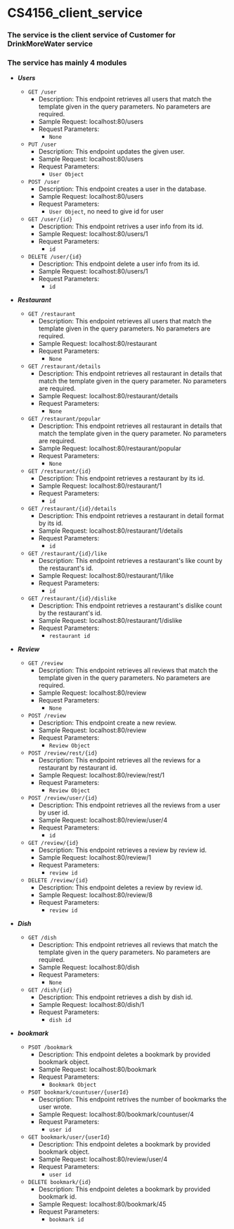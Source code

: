 ﻿# CS4156_client_service
 ### The service is the client service of Customer for DrinkMoreWater service
 ### The service has mainly 4 modules
* ___Users___
     * `GET /user`  
          * Description: This endpoint retrieves all users that match the template given in the query parameters. No parameters are required.  
          * Sample Request: localhost:80/users  
          * Request Parameters:  
               * `None`
     * `PUT /user`
          * Description: This endpoint updates the given user.  
          * Sample Request: localhost:80/users  
          * Request Parameters:  
               * `User Object`
     * `POST /user`
          * Description: This endpoint creates a user in the database.  
          * Sample Request: localhost:80/users  
          * Request Parameters:  
               * `User Object`, no need to give id for user
     * `GET /user/{id}`
          * Description: This endpoint retrives a user info from its id.  
          * Sample Request: localhost:80/users/1
          * Request Parameters:  
               * `id`
     * `DELETE /user/{id}`
          * Description: This endpoint delete a user info from its id.  
          * Sample Request: localhost:80/users/1
          * Request Parameters:  
               * `id`
               
* ___Restaurant___
     * `GET /restaurant`  
          * Description: This endpoint retrieves all users that match the template given in the query parameters. No parameters are required.  
          * Sample Request: localhost:80/restaurant
          * Request Parameters:  
               * `None`
     * `GET /restaurant/details`  
          * Description: This endpoint retrieves all restaurant in details that match the template given in the query parameter. No parameters are required.  
          * Sample Request: localhost:80/restaurant/details
          * Request Parameters:  
               * `None`
     * `GET /restaurant/popular`  
          * Description: This endpoint retrieves all restaurant in details that match the template given in the query parameter. No parameters are required.  
          * Sample Request: localhost:80/restaurant/popular
          * Request Parameters:  
               * `None`
     * `GET /restaurant/{id}`  
          * Description: This endpoint retrieves a restaurant by its id.  
          * Sample Request: localhost:80/restaurant/1
          * Request Parameters:  
               * `id`
     * `GET /restaurant/{id}/details`  
          * Description: This endpoint retrieves a restaurant in detail format by its id.  
          * Sample Request: localhost:80/restaurant/1/details
          * Request Parameters:  
               * `id`            
     * `GET /restaurant/{id}/like`  
          * Description: This endpoint retrieves a restaurant's like count by the restaurant's id.  
          * Sample Request: localhost:80/restaurant/1/like
          * Request Parameters:  
               * `id`           
     * `GET /restaurant/{id}/dislike`  
          * Description: This endpoint retrieves a restaurant's dislike count by the restaurant's id.  
          * Sample Request: localhost:80/restaurant/1/dislike
          * Request Parameters:  
               * `restaurant id` 

* ___Review___
     * `GET /review`  
          * Description: This endpoint retrieves all reviews that match the template given in the query parameters. No parameters are required.  
          * Sample Request: localhost:80/review
          * Request Parameters:  
               * `None`
     * `POST /review`  
          * Description: This endpoint create a new review.  
          * Sample Request: localhost:80/review
          * Request Parameters:  
               * `Review Object`
     * `POST /review/rest/{id}`  
          * Description: This endpoint retrieves all the reviews for a restaurant by restaurant id.  
          * Sample Request: localhost:80/review/rest/1
          * Request Parameters:  
               * `Review Object`       
     * `POST /review/user/{id}`  
          * Description: This endpoint retrieves all the reviews from a user by user id.  
          * Sample Request: localhost:80/review/user/4
          * Request Parameters:  
               * `id` 
     * `GET /review/{id}`  
          * Description: This endpoint retrieves a review by review id.  
          * Sample Request: localhost:80/review/1
          * Request Parameters:  
               * `review id`
     * `DELETE /review/{id}`  
          * Description: This endpoint deletes a review by review id.  
          * Sample Request: localhost:80/review/8
          * Request Parameters:  
               * `review id`
                  
* ___Dish___
     * `GET /dish`  
          * Description: This endpoint retrieves all reviews that match the template given in the query parameters. No parameters are required.  
          * Sample Request: localhost:80/dish
          * Request Parameters:  
               * `None`
     * `GET /dish/{id}`  
          * Description: This endpoint retrieves a dish by dish id.  
          * Sample Request: localhost:80/dish/1
          * Request Parameters:  
               * `dish id`
* ___bookmark___       
     * `PSOT /bookmark`  
          * Description: This endpoint deletes a bookmark by provided bookmark object.  
          * Sample Request: localhost:80/bookmark
          * Request Parameters:  
               * `Bookmark Object`
     * `PSOT bookmark/countuser/{userId}`  
          * Description: This endpoint retrives the number of bookmarks the user wrote.  
          * Sample Request: localhost:80/bookmark/countuser/4
          * Request Parameters:  
               * `user id`
     * `GET bookmark/user/{userId}`  
          * Description: This endpoint deletes a bookmark by provided bookmark object.  
          * Sample Request: localhost:80/review/user/4
          * Request Parameters:  
               * `user id`        
     * `DELETE bookmark/{id}`  
          * Description: This endpoint deletes a bookmark by provided bookmark id.  
          * Sample Request: localhost:80/bookmark/45
          * Request Parameters:  
               * `bookmark id`              
               
               
               
               
               
               
